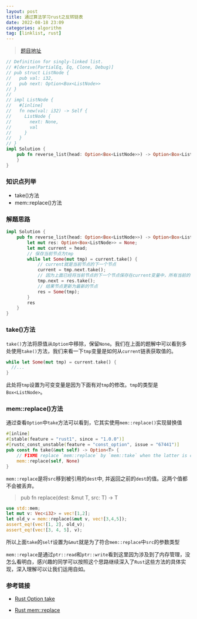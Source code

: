 ```yaml
---
layout: post
title: 通过算法学习rust之反转链表
date: 2022-08-18 23:09
categories: algorithm
tag: [linklist, rust] 
---
```


> [题目地址](https://leetcode.cn/problems/fan-zhuan-lian-biao-lcof/)

```rust
// Definition for singly-linked list.
// #[derive(PartialEq, Eq, Clone, Debug)]
// pub struct ListNode {
//   pub val: i32,
//   pub next: Option<Box<ListNode>>
// }
// 
// impl ListNode {
//   #[inline]
//   fn new(val: i32) -> Self {
//     ListNode {
//       next: None,
//       val
//     }
//   }
// }
impl Solution {
    pub fn reverse_list(head: Option<Box<ListNode>>) -> Option<Box<ListNode>> {
    }
}
```

### 知识点列举

- take()方法
- mem::replace()方法

### 解题思路

```rust
impl Solution {
    pub fn reverse_list(head: Option<Box<ListNode>>) -> Option<Box<ListNode>> {
        let mut res: Option<Box<ListNode>> = None;
        let mut current = head;
        // 保存当前节点为tmp
        while let Some(mut tmp) = current.take() {
            // current就是当前节点的下一个节点
            current = tmp.next.take();
            // 因为上面已经将当前节点的下一个节点保存在current变量中，所有当前的节点可以换成上一个结果节点
            tmp.next = res.take();
            // 结果节点更新为最新的节点
            res = Some(tmp);
        }
        res
    }
}
```

### take()方法

`take()`方法将原值从`Option`中移除，保留`None`。我们在上面的题解中可以看到多处使用`take()`方法，我们来看一下`tmp`变量是如何从`current`链表获取值的。

```rust
while let Some(mut tmp) = current.take() {
  //...
}
```
此处将`tmp`设置为可变变量是因为下面有对`tmp`的修改。`tmp`的类型是`Box<ListNode>`。


### mem::replace()方法

通过查看`Option`中`take`方法可以看到，它其实使用`mem::replace()`实现替换值

```rust
#[inline]
#[stable(feature = "rust1", since = "1.0.0")]
#[rustc_const_unstable(feature = "const_option", issue = "67441")]
pub const fn take(&mut self) -> Option<T> {
    // FIXME replace `mem::replace` by `mem::take` when the latter is const ready
    mem::replace(self, None)
}
```

`mem::replace`是将`src`移到被引用的`dest`中, 并返回之前的`dest`的值。这两个值都不会被丢弃。

> pub fn replace<T>(dest: &mut T, src: T) -> T

```rust
use std::mem;
let mut v: Vec<i32> = vec![1,2];
let old_v = mem::replace(&mut v, vec![3,4,5]);
assert_eq!(vec![1, 2], old_v);
assert_eq!(vec![3, 4, 5], v);
```

所以上面`take`的`self`设置为`&mut`就是为了符合`mem::replace`中`src`的参数类型

`mem::replace`是通过`ptr::read`和`ptr::write`看到这里因为涉及到了内存管理，没怎么看明白，感兴趣的同学可以按照这个思路继续深入了`Rust`这些方法的具体实现，深入理解可以让我们运用自如。

### 参考链接


- <a href="https://doc.rust-lang.org/std/option/enum.Option.html#method.take">Rust Option take</a>

- <a href="https://doc.rust-lang.org/std/mem/fn.replace.html"> Rust mem::replace</a>
